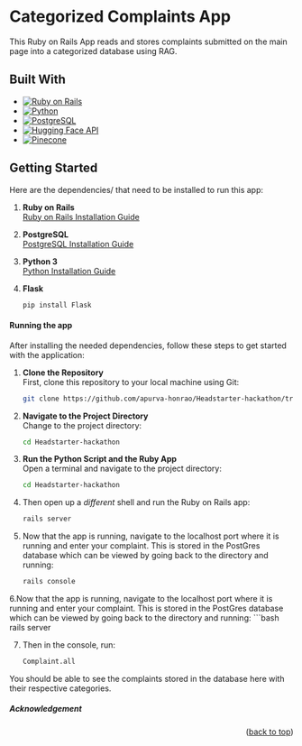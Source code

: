 # Categorized Complaints App

This Ruby on Rails App reads and stores complaints submitted on the main page into a categorized database using RAG.

## Built With

* [![Ruby on Rails][Ruby-on-Rails]][Ruby-on-Rails-url]
* [![Python][Python.org]][Python-url]
* [![PostgreSQL][PostgreSQL.org]][PostgreSQL-url]
* [![Hugging Face API][Hugging-Face]][Hugging-Face-url]
* [![Pinecone][Pinecone]][Pinecone-url]
  
## Getting Started

Here are the dependencies/ that need to be installed to run this app:

1. **Ruby on Rails**   
   [Ruby on Rails Installation Guide](https://guides.rubyonrails.org/getting_started.html#installing-rails)
   
2. **PostgreSQL**  
   [PostgreSQL Installation Guide](https://www.postgresql.org/download/)
   
3. **Python 3**  
   [Python Installation Guide](https://www.python.org/downloads/)
   
4. **Flask**  
   ```bash
   pip install Flask

#### Running the app

After installing the needed dependencies, follow these steps to get started with the application:

1. **Clone the Repository**  
   First, clone this repository to your local machine using Git:
   ```bash
   git clone https://github.com/apurva-honrao/Headstarter-hackathon/tree/master


2. **Navigate to the Project Directory**  
   Change to the project directory:
   ```bash
   cd Headstarter-hackathon

3. **Run the Python Script and the Ruby App**  
   Open a terminal and navigate to the project directory:
   ```bash
   cd Headstarter-hackathon

   
4. Then open up a *different* shell and run the Ruby on Rails app:
   ```bash
   rails server

5. Now that the app is running, navigate to the localhost port where it is running and enter your complaint.
This is stored in the PostGres database which can be viewed by going back to the directory and running:
   ```bash
   rails console

6.Now that the app is running, navigate to the localhost port where it is running and enter your complaint.
This is stored in the PostGres database which can be viewed by going back to the directory and running:
    ```bash
   rails server

7. Then in the console, run:
   ```bash
   Complaint.all

You should be able to see the complaints stored in the database here with their respective categories.

##### Acknowledgement



<p align="right">(<a href="#readme-top">back to top</a>)</p>

<!--Markdown Links-->
[Ruby-on-Rails]: https://img.shields.io/badge/Ruby_on_Rails-CC0000?style=for-the-badge&logo=ruby-on-rails&logoColor=white
[Ruby-on-Rails-url]: https://rubyonrails.org/

[Python.org]: https://img.shields.io/badge/Python-3776AB?style=for-the-badge&logo=python&logoColor=white
[Python-url]: https://www.python.org/

[PostgreSQL.org]: https://img.shields.io/badge/PostgreSQL-316192?style=for-the-badge&logo=postgresql&logoColor=white
[PostgreSQL-url]: https://www.postgresql.org/

[Pinecone]: https://img.shields.io/badge/Pinecone-003F5C?style=for-the-badge&logo=pinecone&logoColor=white
[Pinecone-url]: https://www.pinecone.io/

[Hugging-Face]: https://img.shields.io/badge/Hugging_Face-FFBF00?style=for-the-badge&logo=huggingface&logoColor=white
[Hugging-Face-url]: https://huggingface.co/
